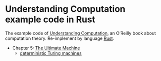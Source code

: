 Understanding Computation example code in Rust
==============================================

The example code of [Understanding Computation](http://computationbook.com/), an O’Reilly book about computation theory.
Re-implement by language [Rust](https://github.com/rust-lang/rust).

* Chapter 5: [The Ultimate Machine](the_ultimate_machine)
    * [deterministic Turing machines](the_ultimate_machine)
